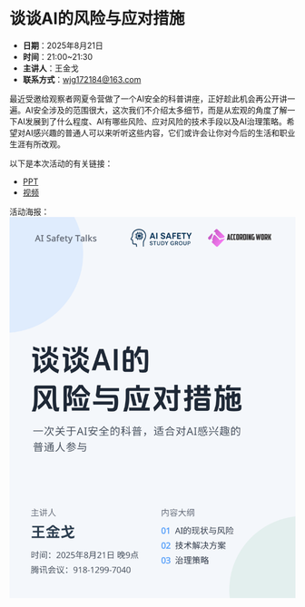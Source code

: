 # 谈谈AI的风险与应对措施

+ **日期**：2025年8月21日
+ **时间**：21:00~21:30
+ **主讲人**：王金戈
+ **联系方式**：wjg172184@163.com

最近受邀给观察者网夏令营做了一个AI安全的科普讲座，正好趁此机会再公开讲一遍。AI安全涉及的范围很大，这次我们不介绍太多细节，而是从宏观的角度了解一下AI发展到了什么程度、AI有哪些风险、应对风险的技术手段以及AI治理策略。希望对AI感兴趣的普通人可以来听听这些内容，它们或许会让你对今后的生活和职业生涯有所改观。

以下是本次活动的有关链接：
+ [PPT](https://docs.google.com/presentation/d/1jjEhswKR33UhZ_phBA4Yt4vq4hikuhOyc4N488Tt9C0/edit?usp=sharing)
+ [视频](https://www.bilibili.com/video/BV1mHebz8E26)

活动海报：![谈谈AI的风险与应对措施.png](assets/谈谈AI的风险与应对措施.png)